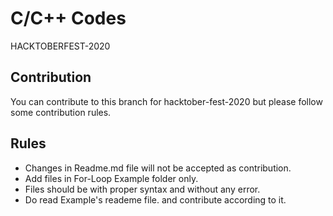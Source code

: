 # C/C++ Codes
HACKTOBERFEST-2020

## Contribution
You can contribute to this branch for hacktober-fest-2020 but please follow some contribution rules.

## Rules
- Changes in Readme.md file will not be accepted as contribution.
- Add files in For-Loop Example folder only.
- Files should be with proper syntax and without any error.
- Do read Example's reademe file. and contribute according to it.
